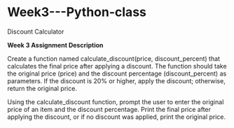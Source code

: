 # Week3---Python-class
Discount Calculator

**Week 3 Assignment
Description**

Create a function named calculate_discount(price, discount_percent) that calculates the final price after applying a discount. The function should take the original price (price) and the discount percentage (discount_percent) as parameters. If the discount is 20% or higher, apply the discount; otherwise, return the original price.

Using the calculate_discount function, prompt the user to enter the original price of an item and the discount percentage. Print the final price after applying the discount, or if no discount was applied, print the original price.
